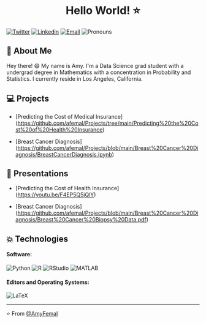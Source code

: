 <h1 align="center">Hello World! ⭐ </h1>

[![Twitter](https://img.shields.io/badge/-Twitter-1ca0f1?style=flat&labelColor=1ca0f1&logo=twitter&logoColor=white&link=https://twitter.com/itsamylyfe)](https://twitter.com/itsamylyfe)
[![Linkedin](https://img.shields.io/badge/-LinkedIn-blue?style=flat&logo=Linkedin&logoColor=white&link=https://www.linkedin.com/in/amy-femal-66316419a/)](https://www.linkedin.com/in/amy-femal-66316419a/)
[![Email](https://img.shields.io/badge/-Email-c14438?style=flat&logo=Gmail&logoColor=white&link=mailto:afemal@my365.bellevue.edu)](mailto:afemal@my365.bellevue.edu)
![Pronouns](https://img.shields.io/badge/Pronouns-she%2Fher-brightgreen?style=flat)


## 📝 About Me
Hey there! :smile: My name is Amy. I'm a Data Science grad student with a undergrad degree in Mathematics with a concentration in Probability and Statistics. I currently reside in Los Angeles, California. 
<!-- More info on badges below: https://github.com/badges/shields/blob/master/doc/logos.md -->

## 💻 Projects 

* [Predicting the Cost of Medical Insurance] (https://github.com/afemal/Projects/tree/main/Predicting%20the%20Cost%20of%20Health%20Insurance) 

* [Breast Cancer Diagnosis] (https://github.com/afemal/Projects/blob/main/Breast%20Cancer%20Diagnosis/BreastCancerDiagnosis.ipynb)

## 🎥 Presentations

* [Predicting the Cost of Health Insurance] (https://youtu.be/F4EP5Q5jQlY)

* [Breast Cancer Diagnosis] (https://github.com/afemal/Projects/blob/main/Breast%20Cancer%20Diagnosis/Breast%20Cancer%20Biopsy%20Data.pdf)

## 💥 Technologies

#### Software:

![Python](http://img.shields.io/badge/-Python-3776AB?style=flat-square&logo=python&logoColor=ffff4a)
![R](http://img.shields.io/badge/-R-007ACC?style=flat-square&logo=R&logoColor=ffffff)
![RStudio](http://img.shields.io/badge/-rstudio-007396?style=flat-square&logo=rstudio&logoColor=ffffff)
![MATLAB](http://img.shields.io/badge/-MATLAB-6DB33F?style=flat-square&logo=matlab&logoColor=ffffff)

#### Editors and Operating Systems:

![LaTeX](http://img.shields.io/badge/-LaTeX-008080?style=flat-square&logo=latex&logoColor=ffffff)

<hr/>

:star: From [@AmyFemal](https://github.com/afemal)

